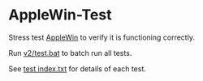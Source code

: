 # AppleWin-Test

Stress test [AppleWin](https://github.com/AppleWin/AppleWin) to verify it is functioning correctly.

Run [v2/test.bat](v2/test.bat) to batch run all tests.

See [test index.txt](test%20index.txt) for details of each test.

